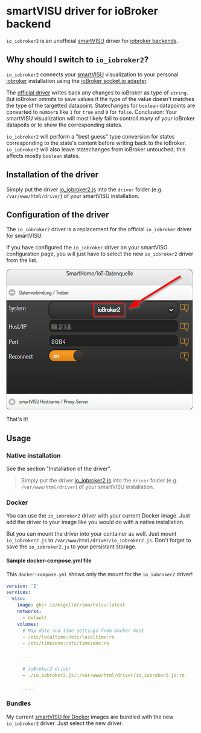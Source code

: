 # smartVISU driver for ioBroker backend

`io_iobroker2` is an unofficial [smartVISU](https://github.com/Martin-Gleiss/smartvisu) driver for [iobroker backends](https://www.iobroker.net/). 

## Why should I switch to `io_iobroker2`?

`io_iobroker2` connects your [smartVISU](https://github.com/Martin-Gleiss/smartvisu) visualization to your personal [iobroker](https://www.iobroker.net/) installation using the [ioBroker socket.io adapter](https://github.com/ioBroker/ioBroker.socketio).

The [official driver](https://github.com/Martin-Gleiss/smartvisu/blob/master/driver/io_iobroker.js) writes back any changes to ioBroker as type of `string`. But ioBroker ommits to save values if the type of the value doesn't matches the type of the targetted datapoint. Statechanges for `boolean` datapoints are converted to `number`s like `1` for `true` and `0` for `false`. Conclusion: Your smartVISU visualization will most likely fail to controll many of your ioBroker datapoits or to show the corresponding states.

`io_iobroker2` will perform a "best guess" type conversion for states corresponding to the state's content before writing back to the ioBroker. `io_iobroker2` will also leave statechanges from ioBroker untouched; this affects mostly `boolean` states.

## Installation of the driver

Simply put the driver [io_iobroker2.js](https://github.com/MiGoller/smartvisu_iobroker_driver/blob/main/io_iobroker2.js) into the `driver` folder (e.g. `/var/www/html/driver`) of your smartVISU installation.

## Configuration of the driver

The `io_iobroker2` driver is a replacement for the official `io_iobroker` driver for smartVISU.

If you have configured the `io_iobroker` driver on your smartVISO configuration page, you will just have to select the new `io_iobroker2` driver from the list. 

![smartVISU config page](./doc/img/io_iobroker2_config.png "SmartHome/IoT-Datenquelle")

That's it!

## Usage

### Native installation

See the section "Installation of the driver".

> Simply put the driver [io_iobroker2.js](https://github.com/MiGoller/smartvisu_iobroker_driver/blob/main/io_iobroker2.js) into the `driver` folder (e.g. `/var/www/html/driver`) of your smartVISU installation.

### Docker

You can use the `io_iobroker2` driver with your current Docker image. Just add the driver to your image like you would do with a native installation.

But you can mount the driver into your container as well. Just mount `io_iobroker2.js` to `/var/www/html/driver/io_iobroker2.js`. Don't forget to save the `io_iobroker2.js` to your persistant storage.

#### Sample docker-compose.yml file

This `docker-compose.yml` shows only the mount for the `io_iobroker2` driver!

```yaml
version: '2'
services:
  visu:
    image: ghcr.io/migoller/smartvisu:latest
    networks:
      - default
    volumes:
      # Map date and time settings from Docker host
      - /etc/localtime:/etc/localtime:ro
      - /etc/timezone:/etc/timezone:ro
      
      ...

      # ioBroker2 driver
      - ./io_iobroker2.js/:/var/www/html/driver/io_iobroker2.js:ro
    
      ....
```

### Bundles

My current [smartVISU for Docker](https://github.com/MiGoller/smartvisu-docker) images are bundled with the new `io_iobroker2` driver. Just select the new driver.